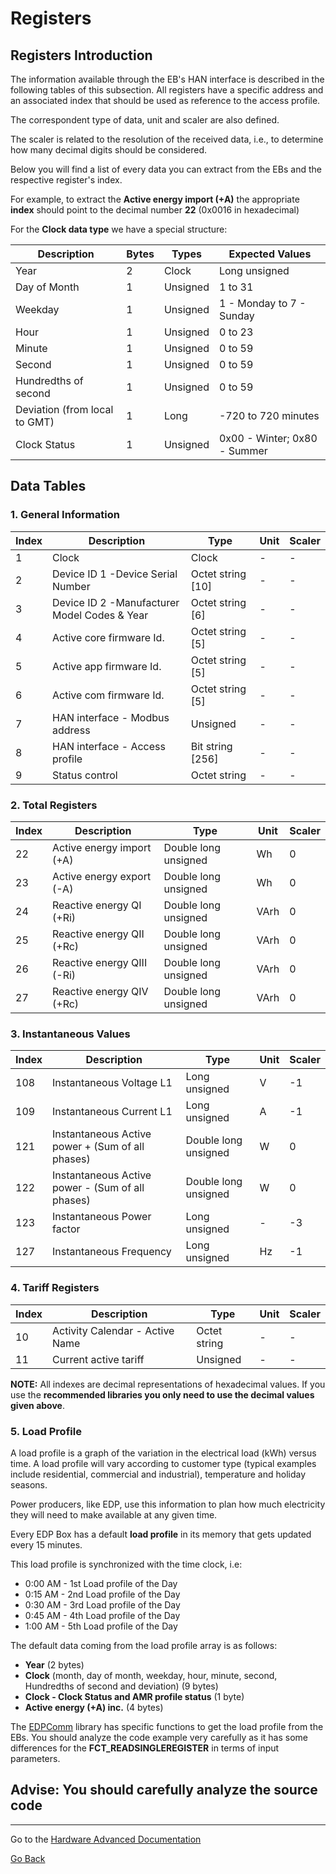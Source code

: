# **Registers**



## **Registers Introduction**

The information available through the EB's HAN interface is described in the following tables of this subsection.
All registers have a specific address and an associated index that should be used as reference to the access profile.

The correspondent type of data, unit and scaler are also defined. 

The scaler is related to the resolution of the received data, i.e., to determine how many decimal digits should be considered.


Below you will find a list of every data you can extract from the EBs and the respective register's index.

For example, to extract the **Active energy import (+A)** the appropriate **index** should point to the decimal number **22** (0x0016 in hexadecimal)

For the **Clock data type** we have a special structure:


| Description | Bytes | Types | Expected Values|
|-------------|-------|-------|----------------|
| Year| 2| Clock|Long unsigned|2000 to 2099|
| Day of Month| 1| Unsigned|1 to 31|
| Weekday| 1| Unsigned| 1 - Monday to 7 - Sunday|
| Hour| 1| Unsigned|0 to 23|
| Minute| 1| Unsigned|0 to 59|
| Second| 1| Unsigned|0 to 59|
| Hundredths of second| 1| Unsigned|0 to 59|
| Deviation (from local to GMT)| 1| Long|-720 to 720 minutes|
| Clock Status| 1| Unsigned|0x00 - Winter; 0x80 - Summer|

## **Data Tables**

### **1.** **General Information**

| Index | Description | Type | Unit| Scaler |
|----------|----------|------|-----|--------|
| 1| Clock| Clock|-|-|
| 2| Device ID 1 -Device Serial Number| Octet string [10]|-|-|
| 3| Device ID 2 -Manufacturer Model Codes & Year| Octet string [6]|-|-|
| 4| Active core firmware Id.| Octet string [5]|-|-|
| 5| Active app firmware Id.| Octet string [5]|-|-|
| 6| Active com firmware Id.| Octet string [5]|-|-|
| 7| HAN interface - Modbus address| Unsigned|-|-|
| 8| HAN interface - Access profile| Bit string [256]|-|-|
| 9| Status control| Octet string|-|-|

### **2.** **Total Registers**

| Index | Description | Type | Unit| Scaler |
|----------|----------|------|-----|--------|
| 22| Active energy import (+A)| Double long unsigned|Wh|0|
| 23| Active energy export (-A)| Double long unsigned|Wh|0|
| 24| Reactive energy QI (+Ri)| Double long unsigned|VArh|0|
| 25| Reactive energy QII (+Rc)| Double long unsigned|VArh|0|
| 26| Reactive energy QIII (-Ri)| Double long unsigned|VArh|0|
| 27| Reactive energy QIV (+Rc)| Double long unsigned|VArh|0|

### **3.** **Instantaneous Values**

| Index | Description | Type | Unit| Scaler |
|----------|----------|------|-----|--------|
| 108| Instantaneous Voltage L1|  Long unsigned|V|-1|
| 109| Instantaneous Current L1|  Long unsigned|A|-1|
| 121| Instantaneous Active power + (Sum of all phases)| Double long unsigned|W|0|
| 122| Instantaneous Active power - (Sum of all phases)| Double long unsigned|W|0|
| 123| Instantaneous Power factor| Long unsigned|-|-3|
| 127| Instantaneous Frequency | Long unsigned|Hz|-1|


### **4.** **Tariff Registers**

| Index | Description | Type | Unit| Scaler |
|----------|----------|------|-----|--------|
| 10| Activity Calendar - Active Name |Octet string|-|-|
| 11| Current active tariff |Unsigned|-|-|


**NOTE:** All indexes are decimal representations of hexadecimal values. If you use the **recommended libraries you only need to use the decimal values given above**.


### **5. Load Profile**

A load profile is a graph of the variation in the electrical load (kWh) versus time. A load profile will vary according to customer type (typical examples include residential, commercial and industrial), temperature and holiday seasons. 

Power producers, like EDP, use this information to plan how much electricity they will need to make available at any given time.

Every EDP Box has a default **load profile** in its memory that gets updated every 15 minutes.


This load profile is synchronized with the time clock, i.e:

* 0:00 AM - 1st Load profile of the Day
* 0:15 AM - 2nd Load profile of the Day
* 0:30 AM - 3rd Load profile of the Day
* 0:45 AM - 4th Load profile of the Day
* 1:00 AM - 5th Load profile of the Day

The default data coming from the load profile array is as follows:

* **Year** (2 bytes)
* **Clock** (month, day of month, weekday, hour, minute, second, Hundredths of second and deviation) (9 bytes)
* **Clock - Clock Status and AMR profile status** (1 byte)
* **Active energy (+A) inc.** (4 bytes)

The [EDPComm](hardware-intermediate-eb-comm.md#edp-comm) library has specific functions to get the load profile from the EBs. 
You should analyze the code example very carefully as it has some differences for the **FCT_READSINGLEREGISTER** in terms of input parameters.

## **Advise:** You should carefully analyze the source code



---
Go to the [Hardware Advanced Documentation](hardware-advanced.md)


[Go Back](hardware-beginner.md)